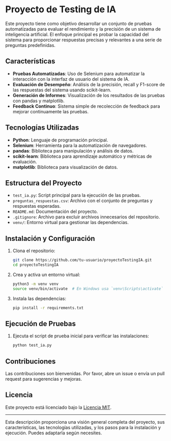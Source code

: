 # Proyecto de Testing de IA

Este proyecto tiene como objetivo desarrollar un conjunto de pruebas automatizadas para evaluar el rendimiento y la precisión de un sistema de inteligencia artificial. El enfoque principal es probar la capacidad del sistema para proporcionar respuestas precisas y relevantes a una serie de preguntas predefinidas.

## Características

- **Pruebas Automatizadas**: Uso de Selenium para automatizar la interacción con la interfaz de usuario del sistema de IA.
- **Evaluación de Desempeño**: Análisis de la precisión, recall y F1-score de las respuestas del sistema usando scikit-learn.
- **Generación de Informes**: Visualización de los resultados de las pruebas con pandas y matplotlib.
- **Feedback Continuo**: Sistema simple de recolección de feedback para mejorar continuamente las pruebas.

## Tecnologías Utilizadas

- **Python**: Lenguaje de programación principal.
- **Selenium**: Herramienta para la automatización de navegadores.
- **pandas**: Biblioteca para manipulación y análisis de datos.
- **scikit-learn**: Biblioteca para aprendizaje automático y métricas de evaluación.
- **matplotlib**: Biblioteca para visualización de datos.

## Estructura del Proyecto

- `test_ia.py`: Script principal para la ejecución de las pruebas.
- `preguntas_respuestas.csv`: Archivo con el conjunto de preguntas y respuestas esperadas.
- `README.md`: Documentación del proyecto.
- `.gitignore`: Archivo para excluir archivos innecesarios del repositorio.
- `venv/`: Entorno virtual para gestionar las dependencias.

## Instalación y Configuración

1. Clona el repositorio:
   ```sh
   git clone https://github.com/tu-usuario/proyectoTestingIA.git
   cd proyectoTestingIA
   ```

2. Crea y activa un entorno virtual:
   ```sh
   python3 -m venv venv
   source venv/bin/activate  # En Windows usa `venv\Scripts\activate`
   ```

3. Instala las dependencias:
   ```sh
   pip install -r requirements.txt
   ```

## Ejecución de Pruebas

1. Ejecuta el script de prueba inicial para verificar las instalaciones:
   ```sh
   python test_ia.py
   ```

## Contribuciones

Las contribuciones son bienvenidas. Por favor, abre un issue o envía un pull request para sugerencias y mejoras.

## Licencia

Este proyecto está licenciado bajo la [Licencia MIT](LICENSE).

---

Esta descripción proporciona una visión general completa del proyecto, sus características, las tecnologías utilizadas, y los pasos para la instalación y ejecución. Puedes adaptarla según necesites.
